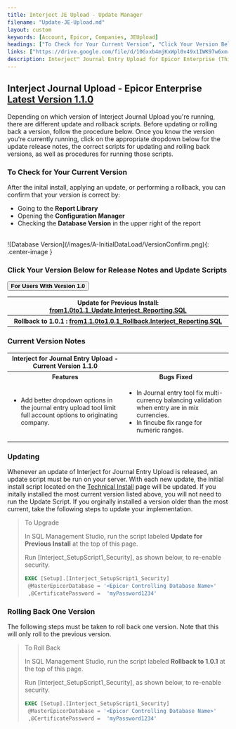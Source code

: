 ```yaml
---
title: Interject JE Upload - Update Manager
filename: "Update-JE-Upload.md"
layout: custom
keywords: [Account, Epicor, Companies, JEUpload]
headings: ["To Check for Your Current Version", "Click Your Version Below for Release Notes and Update Scripts", "Current Version Notes", "Updating", "Rolling Back One Version"]
links: ["https://drive.google.com/file/d/10Gxxb4mjKxWpl0v49x1IWK97w6xm-EKV/view?usp=sharing", "/images/A-InitialDataLoad/VersionConfirm.png", "https://drive.google.com/file/d/1TGP1PBcNy8T-JD9w2OV7CAStV0rhtTT4/view?usp=sharing", "https://drive.google.com/file/d/1eT33xP-OReDInLZQiU31OWpat0IjPZCu/view?usp=sharing", "https://docs.gointerject.com/bApps/bFinancials/JE-Upload-Install.html"]
description: Interject™ Journal Entry Upload for Epicor Enterprise (This would cover topics that are specific to integration with Epicor Enterprise, and would potentially be different for each ERP) 
---
```


<h2>Interject Journal Upload - Epicor Enterprise<br>
<a href="https://drive.google.com/file/d/10Gxxb4mjKxWpl0v49x1IWK97w6xm-EKV/view?usp=sharing">Latest Version 1.1.0</a></h2>

Depending on which version of Interject Journal Upload you're running, there are different update and rollback scripts. Before updating or rolling back a version, follow the procedure below. Once you know the version you're currently running, click on the appropriate dropdown below for the update release notes, the correct scripts for updating and rolling back versions, as well as procedures for running those scripts.

### To Check for Your Current Version

After the inital install, applying an update, or performing a rollback, you can confirm that your version is correct by:
- Going to the **Report Library**
- Opening the **Configuration Manager**
- Checking the **Database Version** in the upper right of the report
<br>
![Database Version](/images/A-InitialDataLoad/VersionConfirm.png){: .center-image } 

### Click Your Version Below for Release Notes and Update Scripts



<button class="collapsible"><strong>For Users With Version 1.0</strong></button>
<div markdown="1" class="panel">

<table> 
    <tr>
        <th><span style="font-weight:bold">Update for Previous Install:</span> <a href="https://drive.google.com/file/d/1TGP1PBcNy8T-JD9w2OV7CAStV0rhtTT4/view?usp=sharing">from1.0to1.1_Update.Interject_Reporting.SQL</a></th>
    </tr> 
     <tr>
        <th><span style="font-weight:bold">Rollback to 1.0.1 :</span> <a href="https://drive.google.com/file/d/1eT33xP-OReDInLZQiU31OWpat0IjPZCu/view?usp=sharing">from1.1.0to1.0.1_Rollback.Interject_Reporting.SQL</a></th>
    </tr> 
</table>

### Current Version Notes
<table>
    <tr>
        <th><span style="font-weight:bold">Interject for Journal Entry Upload - Current Version 1.1.0 </span></th>
    </tr>
        <tr>
        <th><span style="font-weight:bold">Features</span></th>
        <th><span style="font-weight:bold">Bugs Fixed</span></th>
        </tr>
        <tr>
            <td>
                <ul>   
                    <li>Add better dropdown options in the journal entry upload tool limit full account options to originating company. </li>
                </ul>     
            </td>
            <td>
                <ul> 
                    <li>In Journal entry tool fix multi-currency balancing validation when entry are in mix currencies.</li>
                    <li>In fincube fix range for numeric ranges.</li> 
                </ul>
            </td>
        </tr>
</table>


### Updating

Whenever an update of Interject for Journal Entry Upload is released, an update script must be run on your server. With each new update, the initial install script located on the [Technical Install](https://docs.gointerject.com/bApps/bFinancials/JE-Upload-Install.html) page will be updated. If you initally installed the most current version listed above, you will not need to run the Update Script. If you orginally installed a version older than the most current, take the following steps to update your implementation. 

> To Upgrade
> 
> In SQL Management Studio, run the script labeled **Update for Previous Install** at the top of this page.
>
> Run \[Interject_SetupScript1_Security\], as shown below, to re-enable security.
>
>  ```SQL
> EXEC [Setup].[Interject_SetupScript1_Security]
>	@MasterEpicorDatabase = '<Epicor Controlling Database Name>'
>	,@CertificatePassword =  'myPassword1234'
>  ```
>

### Rolling Back One Version

The following steps must be taken to roll back one version. Note that this will only roll to the previous version.

> To Roll Back
>
> In SQL Management Studio, run the script labeled **Rollback to 1.0.1** at the top of this page.
>
> Run \[Interject_SetupScript1_Security\], as shown below, to re-enable security.
>
>  ```SQL
> EXEC [Setup].[Interject_SetupScript1_Security]
>	@MasterEpicorDatabase = '<Epicor Controlling Database Name>'
>	,@CertificatePassword =  'myPassword1234'
>  ```
>

</div>



